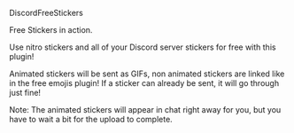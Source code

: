 DiscordFreeStickers

Free Stickers in action.

Use nitro stickers and all of your Discord server stickers for free with this plugin!

Animated stickers will be sent as GIFs, non animated stickers are linked like in the free emojis plugin! If a sticker can already be sent, it will go through just fine!

Note: The animated stickers will appear in chat right away for you, but you have to wait a bit for the upload to complete.
